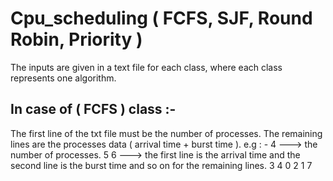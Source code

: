 # Cpu_scheduling ( FCFS, SJF, Round Robin, Priority )

The inputs are given in a text file for each class, where each class represents one algorithm.

## In case of ( FCFS ) class :- 
The first line of the txt file must be the number of processes.
The remaining lines are the processes data ( arrival time + burst time ).
e.g : -
4 ---> the number of processes.
5 6 ---> the first line is the arrival time and the second line is the burst time and so on for the remaining lines.
3 4
0 2
1 7
